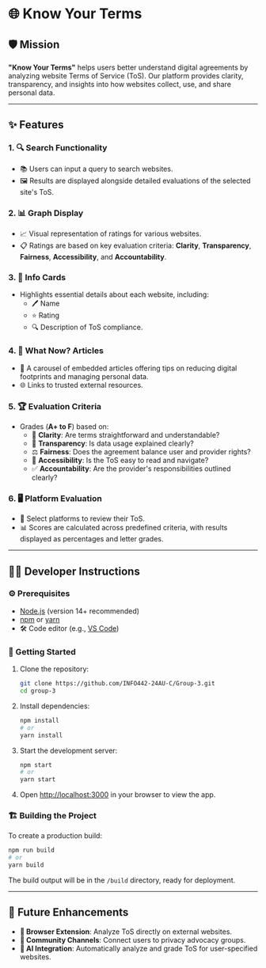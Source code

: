 # 🌐 Know Your Terms

## 🛡️ Mission
**"Know Your Terms"** helps users better understand digital agreements by analyzing website Terms of Service (ToS). Our platform provides clarity, transparency, and insights into how websites collect, use, and share personal data.

---

## ✨ Features
### 1. 🔍 **Search Functionality**
   - 📚 Users can input a query to search websites.
   - 🖼️ Results are displayed alongside detailed evaluations of the selected site's ToS.

### 2. 📊 **Graph Display**
   - 📈 Visual representation of ratings for various websites.
   - 📋 Ratings are based on key evaluation criteria: **Clarity**, **Transparency**, **Fairness**, **Accessibility**, and **Accountability**.

### 3. 📝 **Info Cards**
   - Highlights essential details about each website, including:
     - 🖊️ Name
     - ⭐ Rating
     - 🔍 Description of ToS compliance.

### 4. 📜 **What Now? Articles**
   - 📰 A carousel of embedded articles offering tips on reducing digital footprints and managing personal data.
   - 🌐 Links to trusted external resources.

### 5. 🏆 **Evaluation Criteria**
   - Grades (**A+ to F**) based on:
     - 🧐 **Clarity**: Are terms straightforward and understandable?
     - 🔎 **Transparency**: Is data usage explained clearly?
     - ⚖️ **Fairness**: Does the agreement balance user and provider rights?
     - 📖 **Accessibility**: Is the ToS easy to read and navigate?
     - ✅ **Accountability**: Are the provider's responsibilities outlined clearly?

### 6. 🖥️ **Platform Evaluation**
   - 🎯 Select platforms to review their ToS.
   - 📊 Scores are calculated across predefined criteria, with results displayed as percentages and letter grades.

---

## 👩‍💻 Developer Instructions
### ⚙️ Prerequisites
- [Node.js](https://nodejs.org/) (version 14+ recommended)
- [npm](https://www.npmjs.com/) or [yarn](https://yarnpkg.com/)
- 🛠️ Code editor (e.g., [VS Code](https://code.visualstudio.com/))

### 🚀 Getting Started
1. Clone the repository:
   ```bash
   git clone https://github.com/INFO442-24AU-C/Group-3.git
   cd group-3
   ```

2. Install dependencies:
   ```bash
   npm install
   # or
   yarn install
   ```

3. Start the development server:
   ```bash
   npm start
   # or
   yarn start
   ```

4. Open [http://localhost:3000](http://localhost:3000) in your browser to view the app.

### 🏗️ Building the Project
To create a production build:
```bash
npm run build
# or
yarn build
```

The build output will be in the `/build` directory, ready for deployment.

---

## 🌟 Future Enhancements
- **🔗 Browser Extension**: Analyze ToS directly on external websites.
- **🤝 Community Channels**: Connect users to privacy advocacy groups.
- **🤖 AI Integration**: Automatically analyze and grade ToS for user-specified websites.


